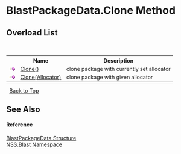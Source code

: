 # BlastPackageData.Clone Method 
 


## Overload List
&nbsp;<table><tr><th></th><th>Name</th><th>Description</th></tr><tr><td>![Public method](media/pubmethod.gif "Public method")</td><td><a href="fa169307-37be-3a64-3b1c-74e5c35e206b.md">Clone()</a></td><td>
clone package with currently set allocator</td></tr><tr><td>![Public method](media/pubmethod.gif "Public method")</td><td><a href="7196c7b0-ed8b-5ea9-41d5-67f6038328a9.md">Clone(Allocator)</a></td><td>
clone package with given allocator</td></tr></table>&nbsp;
<a href="#blastpackagedata.clone-method">Back to Top</a>

## See Also


#### Reference
<a href="08d36c75-b5dc-8eaf-5936-daa952653fa2.md">BlastPackageData Structure</a><br /><a href="88b55311-4a89-0894-e27a-e157e443c7f7.md">NSS.Blast Namespace</a><br />